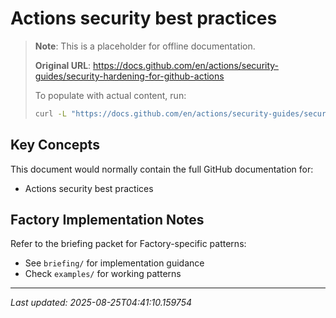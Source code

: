 # Actions security best practices

> **Note**: This is a placeholder for offline documentation.
> 
> **Original URL**: https://docs.github.com/en/actions/security-guides/security-hardening-for-github-actions
> 
> To populate with actual content, run:
> ```bash
> curl -L "https://docs.github.com/en/actions/security-guides/security-hardening-for-github-actions" > vendor/docs/security-hardening.html
> ```

## Key Concepts

This document would normally contain the full GitHub documentation for:
- Actions security best practices

## Factory Implementation Notes

Refer to the briefing packet for Factory-specific patterns:
- See `briefing/` for implementation guidance
- Check `examples/` for working patterns

---
*Last updated: 2025-08-25T04:41:10.159754*

